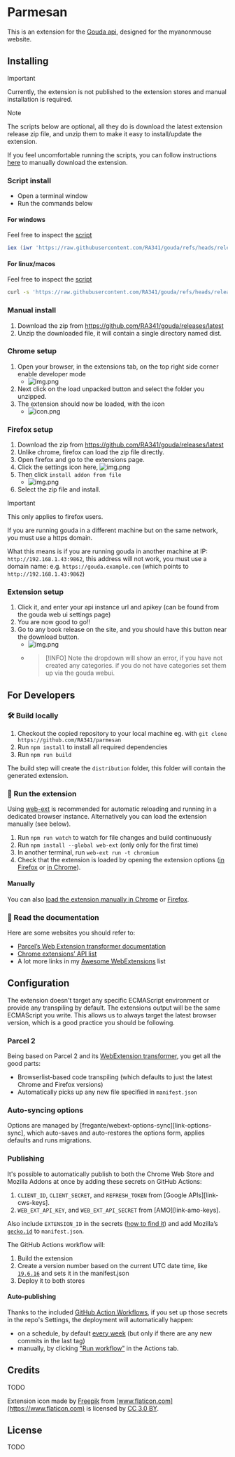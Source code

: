 # Parmesan

This is an extension for the [Gouda api](https://github.com/RA341/gouda), designed for the myanonmouse website.

## Installing

> [!IMPORTANT]
Currently, the extension is not published to the extension stores and manual installation is required.

> [!NOTE]
> The scripts below are optional, all they do is download the latest extension release zip file,
> and unzip them to make it easy to install/update the extension.
>
> If you feel uncomfortable running the scripts, you can follow instructions [here](#manual-install) to manually download the extension.

### Script install

* Open a terminal window
* Run the commands below

#### For windows

Feel free to inspect the [script](../install_scripts/extension.install.ps1)

```powershell
iex (iwr 'https://raw.githubusercontent.com/RA341/gouda/refs/heads/release/install_scripts/extension.install.ps1').Content
```

#### For linux/macos

Feel free to inspect the [script](../install_scripts/extension.install.sh)

```bash
curl -s 'https://raw.githubusercontent.com/RA341/gouda/refs/heads/release/install_scripts/extension.install.sh' | bash
```

### Manual install

1. Download the zip from https://github.com/RA341/gouda/releases/latest
2. Unzip the downloaded file, it will contain a single directory named dist.

### Chrome setup

1. Open your browser, in the extensions tab, on the top right side corner enable developer mode
    * ![img.png](media/img.png)
2. Next click on the load unpacked button and select the folder you unzipped.
3. The extension should now be loaded, with the icon
    * ![icon.png](source/icon.png)

### Firefox setup

1. Download the zip from https://github.com/RA341/gouda/releases/latest
2. Unlike chrome, firefox can load the zip file directly.
3. Open firefox and go to the extensions page.
4. Click the settings icon here, ![img.png](./media/firefox.png)
5. Then click `install addon from file`
   * ![img.png](./media/firefox-popup.png)
6. Select the zip file and install.

> [!IMPORTANT]
> This only applies to firefox users.
>
> If you are running gouda in a different machine but on the same network, you must use a https domain.
>
> What this means is if you are running gouda in another machine at IP: `http://192.168.1.43:9862`,
> this address will not work, you must use a domain name: e.g. `https://gouda.example.com` (which points to `http://192.168.1.43:9862`)


### Extension setup
1. Click it, and enter your api instance url and apikey (can be found from the gouda web ui settings page)
2. You are now good to go!!
3. Go to any book release on the site, and you should have this button near the download button.
    * ![img.png](media/img_2.png)
    * > [!INFO]
      > Note the dropdown will show an error, if you have not created any categories.
      > if you do not have categories set them up via the gouda webui.




## For Developers

### 🛠 Build locally

1. Checkout the copied repository to your local machine eg. with `git clone https://github.com/RA341/parmesan`
2. Run `npm install` to install all required dependencies
3. Run `npm run build`

The build step will create the `distribution` folder, this folder will contain the generated extension.

### 🏃 Run the extension

Using [web-ext](https://extensionworkshop.com/documentation/develop/getting-started-with-web-ext/) is recommended for automatic reloading and running in a dedicated browser instance. Alternatively you can load the extension manually (see below).

1. Run `npm run watch` to watch for file changes and build continuously
1. Run `npm install --global web-ext` (only only for the first time)
1. In another terminal, run `web-ext run -t chromium`
1. Check that the extension is loaded by opening the extension options ([in Firefox](media/extension_options_firefox.png) or [in Chrome](media/extension_options_chrome.png)).

#### Manually

You can also [load the extension manually in Chrome](https://www.smashingmagazine.com/2017/04/browser-extension-edge-chrome-firefox-opera-brave-vivaldi/#google-chrome-opera-vivaldi) or [Firefox](https://www.smashingmagazine.com/2017/04/browser-extension-edge-chrome-firefox-opera-brave-vivaldi/#mozilla-firefox).

### 📕 Read the documentation

Here are some websites you should refer to:

- [Parcel’s Web Extension transformer documentation](https://parceljs.org/recipes/web-extension/)
- [Chrome extensions’ API list](https://developer.chrome.com/docs/extensions/reference/)
- A lot more links in my [Awesome WebExtensions](https://github.com/fregante/Awesome-WebExtensions) list

## Configuration

The extension doesn't target any specific ECMAScript environment or provide any transpiling by default. The extensions output will be the same ECMAScript you write. This allows us to always target the latest browser version, which is a good practice you should be following.

### Parcel 2

Being based on Parcel 2 and its [WebExtension transformer](https://parceljs.org/recipes/web-extension/), you get all the good parts:

- Browserlist-based code transpiling (which defaults to just the latest Chrome and Firefox versions)
- Automatically picks up any new file specified in `manifest.json`

### Auto-syncing options

Options are managed by [fregante/webext-options-sync][link-options-sync], which auto-saves and auto-restores the options form, applies defaults and runs migrations.

### Publishing

It's possible to automatically publish to both the Chrome Web Store and Mozilla Addons at once by adding these secrets on GitHub Actions:

1. `CLIENT_ID`, `CLIENT_SECRET`, and `REFRESH_TOKEN` from [Google APIs][link-cws-keys].
2. `WEB_EXT_API_KEY`, and `WEB_EXT_API_SECRET` from [AMO][link-amo-keys].

Also include `EXTENSION_ID` in the secrets ([how to find it](https://stackoverflow.com/a/8946415/288906)) and add Mozilla’s [`gecko.id`](https://developer.mozilla.org/en-US/docs/Mozilla/Add-ons/WebExtensions/manifest.json/browser_specific_settings) to `manifest.json`.

The GitHub Actions workflow will:

1. Build the extension
2. Create a version number based on the current UTC date time, like [`19.6.16`](https://github.com/fregante/daily-version-action) and sets it in the manifest.json
3. Deploy it to both stores

#### Auto-publishing

Thanks to the included [GitHub Action Workflows](.github/workflows), if you set up those secrets in the repo's Settings, the deployment will automatically happen:

- on a schedule, by default [every week](.github/workflows/release.yml) (but only if there are any new commits in the last tag)
- manually, by clicking ["Run workflow"](https://github.blog/changelog/2020-07-06-github-actions-manual-triggers-with-workflow_dispatch/) in the Actions tab.

## Credits

TODO

Extension icon made by [Freepik](https://www.freepik.com) from [www.flaticon.com](https://www.flaticon.com) is licensed by [CC 3.0 BY](http://creativecommons.org/licenses/by/3.0).

## License

TODO
